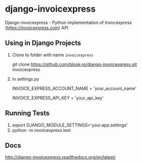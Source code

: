 # django-invoicexpress
Django-invocexpress -  Python implementation of Invocexpress (https://invoicexpress.com) API

Using in Django Projects
------------------------
1. Clone to folder with name `invoicexpress`
	
	git clone https://github.com/blook-io/django-invoicexpress.git invoicexpress

2. in settings.py

	INVOICE_EXPRESS_ACCOUNT_NAME = 'your_account_name'
	
	INVOICE_EXPRESS_API_KEY  = 'your_api_key'

Running Tests
------------------

1. export DJANGO_MODULE_SETTINGS='your.app.settings'
2. python -m invoicexpress.test

Docs
------------------
http://django-invoicexpress.readthedocs.org/en/latest/



